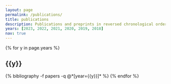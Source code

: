 ```yaml
---
layout: page
permalink: /publications/
title: publications
description: Publications and preprints in reversed chronological order. For an always up-to-date list check my Google Scholar.
years: [2023, 2022, 2021, 2020, 2019, 2018]
nav: true
---
```


<div class="publications">

{% for y in page.years %}
  <h2 class="year">{{y}}</h2>
  {% bibliography -f papers -q @*[year={{y}}]* %}
{% endfor %}

</div>
